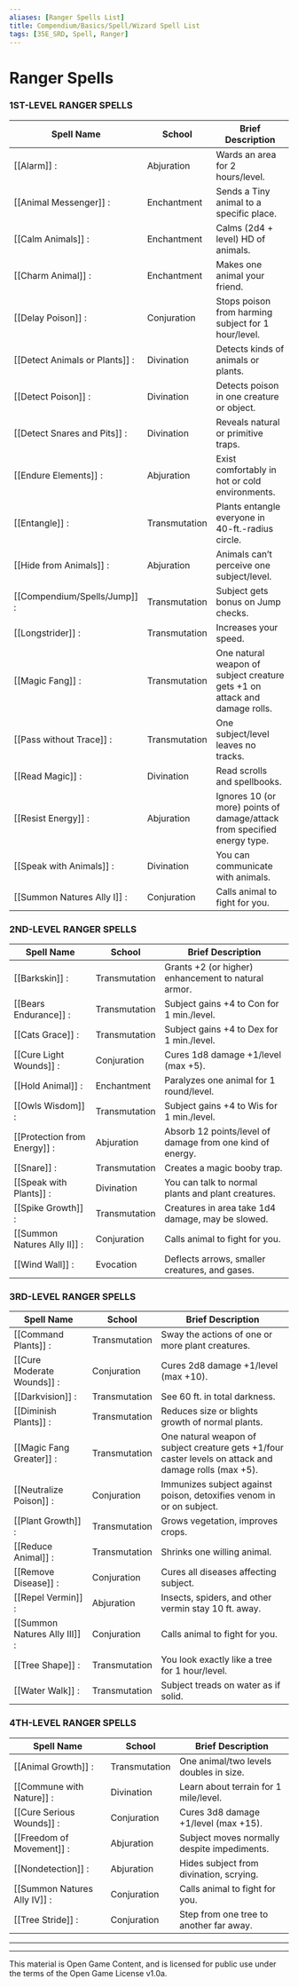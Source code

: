 ```yaml
---
aliases: [Ranger Spells List]
title: Compendium/Basics/Spell/Wizard Spell List
tags: [35E_SRD, Spell, Ranger]
---
```


# Ranger Spells


### 1ST-LEVEL RANGER SPELLS

|Spell Name|School|Brief Description|
|---|---|---|
|[[Alarm]] :|Abjuration|Wards an area for 2 hours/level.|
|[[Animal Messenger]] :|Enchantment|Sends a Tiny animal to a specific place.|
|[[Calm Animals]] :|Enchantment|Calms (2d4 + level) HD of animals.|
|[[Charm Animal]] :|Enchantment|Makes one animal your friend.|
|[[Delay Poison]] :|Conjuration|Stops poison from harming subject for 1 hour/level.|
|[[Detect Animals or Plants]] :|Divination|Detects kinds of animals or plants.|
|[[Detect Poison]] :|Divination|Detects poison in one creature or object.|
|[[Detect Snares and Pits]] :|Divination|Reveals natural or primitive traps.|
|[[Endure Elements]] :|Abjuration|Exist comfortably in hot or cold environments.|
|[[Entangle]] :|Transmutation|Plants entangle everyone in 40-ft.-radius circle.|
|[[Hide from Animals]] :|Abjuration|Animals can’t perceive one subject/level.|
|[[Compendium/Spells/Jump]] :|Transmutation|Subject gets bonus on Jump checks.|
|[[Longstrider]] :|Transmutation|Increases your speed.|
|[[Magic Fang]] :|Transmutation|One natural weapon of subject creature gets +1 on attack and damage rolls.|
|[[Pass without Trace]] :|Transmutation|One subject/level leaves no tracks.|
|[[Read Magic]] :|Divination|Read scrolls and spellbooks.|
|[[Resist Energy]] :|Abjuration|Ignores 10 (or more) points of damage/attack from specified energy type.|
|[[Speak with Animals]] :|Divination|You can communicate with animals.|
|[[Summon Natures Ally I]] :|Conjuration|Calls animal to fight for you.|

### 2ND-LEVEL RANGER SPELLS

|Spell Name|School|Brief Description|
|---|---|---|
|[[Barkskin]] :|Transmutation|Grants +2 (or higher) enhancement to natural armor.|
|[[Bears Endurance]] :|Transmutation|Subject gains +4 to Con for 1 min./level.|
|[[Cats Grace]] :|Transmutation|Subject gains +4 to Dex for 1 min./level.|
|[[Cure Light Wounds]] :|Conjuration|Cures 1d8 damage +1/level (max +5).|
|[[Hold Animal]] :|Enchantment|Paralyzes one animal for 1 round/level.|
|[[Owls Wisdom]] :|Transmutation|Subject gains +4 to Wis for 1 min./level.|
|[[Protection from Energy]] :|Abjuration|Absorb 12 points/level of damage from one kind of energy.|
|[[Snare]] :|Transmutation|Creates a magic booby trap.|
|[[Speak with Plants]] :|Divination|You can talk to normal plants and plant creatures.|
|[[Spike Growth]] :|Transmutation|Creatures in area take 1d4 damage, may be slowed.|
|[[Summon Natures Ally II]] :|Conjuration|Calls animal to fight for you.|
|[[Wind Wall]] :|Evocation|Deflects arrows, smaller creatures, and gases.|

### 3RD-LEVEL RANGER SPELLS

|Spell Name|School|Brief Description|
|---|---|---|
|[[Command Plants]] :|Transmutation|Sway the actions of one or more plant creatures.|
|[[Cure Moderate Wounds]] :|Conjuration|Cures 2d8 damage +1/level (max +10).|
|[[Darkvision]] :|Transmutation|See 60 ft. in total darkness.|
|[[Diminish Plants]] :|Transmutation|Reduces size or blights growth of normal plants.|
|[[Magic Fang Greater]] :|Transmutation|One natural weapon of subject creature gets +1/four caster levels on attack and damage rolls (max +5).|
|[[Neutralize Poison]] :|Conjuration|Immunizes subject against poison, detoxifies venom in or on subject.|
|[[Plant Growth]] :|Transmutation|Grows vegetation, improves crops.|
|[[Reduce Animal]] :|Transmutation|Shrinks one willing animal.|
|[[Remove Disease]] :|Conjuration|Cures all diseases affecting subject.|
|[[Repel Vermin]] :|Abjuration|Insects, spiders, and other vermin stay 10 ft. away.|
|[[Summon Natures Ally III]] :|Conjuration|Calls animal to fight for you.|
|[[Tree Shape]] :|Transmutation|You look exactly like a tree for 1 hour/level.|
|[[Water Walk]] :|Transmutation|Subject treads on water as if solid.|

### 4TH-LEVEL RANGER SPELLS

|Spell Name|School|Brief Description|
|---|---|---|
|[[Animal Growth]] :|Transmutation|One animal/two levels doubles in size.|
|[[Commune with Nature]] :|Divination|Learn about terrain for 1 mile/level.|
|[[Cure Serious Wounds]] :|Conjuration|Cures 3d8 damage +1/level (max +15).|
|[[Freedom of Movement]] :|Abjuration|Subject moves normally despite impediments.|
|[[Nondetection]] :|Abjuration|Hides subject from divination, scrying.|
|[[Summon Natures Ally IV]] :|Conjuration|Calls animal to fight for you.|
|[[Tree Stride]] :|Conjuration|Step from one tree to another far away.|






---

---

This material is Open Game Content, and is licensed for public use under
the terms of the Open Game License v1.0a.
